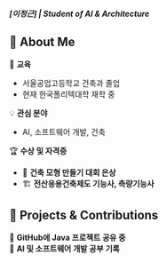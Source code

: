 ##### [이정근] | Student of AI & Architecture  

## 🌟 About Me  
🏫 **교육**  
- 서울공업고등학교 건축과 졸업  
- 현재 한국폴리텍대학 재학 중  

💡 **관심 분야**  
- AI, 소프트웨어 개발, 건축  

🏆 **수상 및 자격증**  
- 🥈 **건축 모형 만들기 대회 은상**  
- 🏗 **전산응용건축제도 기능사, 측량기능사**  

## 📂 Projects & Contributions  
🔹 **GitHub에 Java 프로젝트 공유 중**  
🔹 **AI 및 소프트웨어 개발 공부 기록**
